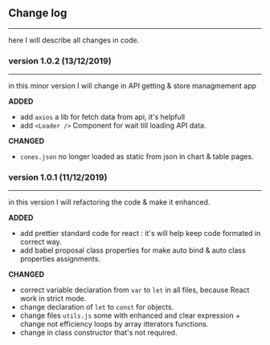 ## Change log

---

here I will describe all changes in code.

### version 1.0.2 (13/12/2019)
---
in this minor version I will change in API getting & store managmement app

**ADDED**

-	add `axios` a lib for fetch data from api, it's helpfull
-	add `<Loader />` Component for wait till loading API data.

**CHANGED**
-	`cones.json` no longer loaded as static from json in chart & table pages.

### version 1.0.1 (11/12/2019)
---

in this version I will refactoring the code & make it enhanced.

**ADDED**

-   add prettier standard code for react : it's will help keep code formated in correct way.
-   add babel proposal class properties for make auto bind & auto class properties assignments.

**CHANGED**

-   correct variable declaration from `var` to `let` in all files, because React work in strict mode.
-   change declaration of `let` to `const` for objects.
-   change files `utils.js` some with enhanced and clear expression + change not efficiency loops by array itterators functions.
-   change in class constructor that's not required.
